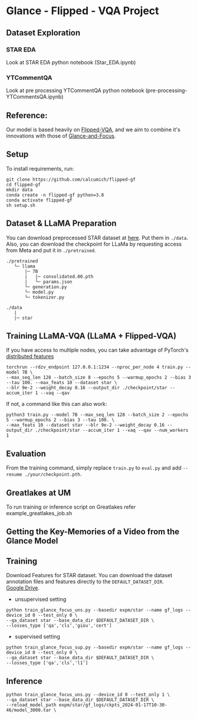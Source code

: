 # Glance - Flipped - VQA Project

## Dataset Exploration
### STAR EDA
Look at STAR EDA python notebook (Star_EDA.ipynb)
### YTCommentQA
Look at pre processing YTCommentQA python notebook (pre-processing-YTCommentsQA.ipynb)

## Reference:
Our model is based heavily on [Flipped-VQA](https://github.com/mlvlab/Flipped-VQA), and we aim to combine it's innovations with those of [Glance-and-Focus](https://github.com/ByZ0e/Glance-Focus).

## Setup
To install requirements, run:
```
git clone https://github.com/calcumich/flipped-gf
cd flipped-gf
mkdir data
conda create -n flipped-gf python=3.8
conda activate flipped-gf
sh setup.sh
```

## Dataset & LLaMA Preparation

You can download preprocessed STAR dataset at [here](https://drive.google.com/drive/folders/1WuvatnwVXphXlSdcW9UpUuIjs1vn1Tms). Put them in ```./data```. Also, you can download the checkpoint for LLaMa by requesting access from Meta and put it in ```./pretrained```. 

```
./pretrained
   └─ llama
       |─ 7B
       |   |─ consolidated.00.pth
       |   └─ params.json
       └─ generation.py
       └─ model.py
       └─ tokenizer.py

./data
   |
   |─ star
```

## Training LLaMA-VQA (LLaMA + Flipped-VQA)
If you have access to multiple nodes, you can take advantage of PyTorch's [distributed features](https://pytorch.org/tutorials/beginner/dist_overview.html)
```
torchrun --rdzv_endpoint 127.0.0.1:1234 --nproc_per_node 4 train.py --model 7B \
--max_seq_len 128 --batch_size 8 --epochs 5 --warmup_epochs 2 --bias 3 --tau 100. --max_feats 10 --dataset star \
--blr 9e-2 --weight_decay 0.16 --output_dir ./checkpoint/star --accum_iter 1 --vaq --qav
```
If not, a command like this can also work:
```
python3 train.py --model 7B --max_seq_len 128 --batch_size 2 --epochs 5 --warmup_epochs 2 --bias 3 --tau 100. \
--max_feats 10 --dataset star --blr 9e-2 --weight_decay 0.16 --output_dir ./checkpoint/star --accum_iter 1 --vaq --qav --num_workers 1
```

## Evaluation
From the training command, simply replace ```train.py``` to ```eval.py``` and add ```--resume ./your/checkpoint.pth```.

## Greatlakes at UM
To run training or inference script on Greatlakes refer example_greatlakes_job.sh 

## Getting the Key-Memories of a Video from the Glance Model

## Training  

Download Features for STAR dataset. 
You can download the dataset annotation files and features directly to the `DEFAULT_DATASET_DIR`.\
[Google Drive](https://drive.google.com/file/d/11sI_iW_42yetN2U8WdwsdARmQPhdhQht/view?usp=sharing).

- unsupervised setting
```
python train_glance_focus_uns.py --basedir expm/star --name gf_logs --device_id 0 --test_only 0 \
--qa_dataset star --base_data_dir $DEFAULT_DATASET_DIR \
--losses_type ['qa','cls','giou','cert']
```
- supervised setting
```
python train_glance_focus_sup.py --basedir expm/star --name gf_logs --device_id 0 --test_only 0 \
--qa_dataset star --base_data_dir $DEFAULT_DATASET_DIR \
--losses_type ['qa','cls','l1']
```

## Inference
```
python train_glance_focus_uns.py --device_id 0 --test_only 1 \
--qa_dataset star --base_data_dir $DEFAULT_DATASET_DIR \
--reload_model_path expm/star/gf_logs/ckpts_2024-01-17T10-30-46/model_3000.tar \
```





